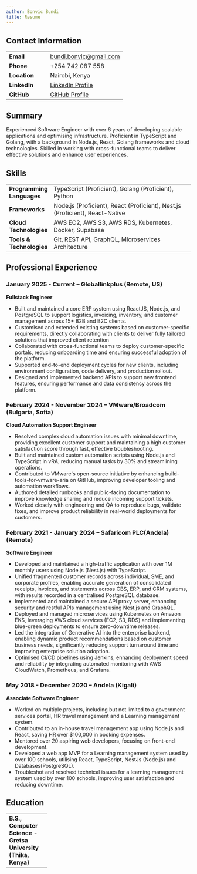 ```yaml
---
author: Bonvic Bundi
title: Resume
---
```


<style>
    thead {
        display:none;
    }
    tbody tr td:first-child {
        width: 6em;
        font-weight: bold;
    }
    table, tr, td {
        border: none !important;
    }
</style>

## Contact Information

|        |                                                                                        |
| ------ | -------------------------------------------------------------------------------------- |
| Email  | bundi.bonvic@gmail.com                                                                 |
| Phone  | +254 742 087 558                                                                       |
| Location | Nairobi, Kenya                                                                       |
| LinkedIn | [LinkedIn Profile][linkedin]                                                        |
| GitHub | [GitHub Profile][github]                                                             |

## Summary

Experienced Software Engineer with over 6 years of developing scalable applications and optimising infrastructure. Proficient in TypeScript and Golang, with a background in Node.js, React, Golang frameworks and cloud technologies. Skilled in working with cross-functional teams to deliver effective solutions and enhance user experiences.

## Skills

|                      |                                                                                        |
| -------------------- | -------------------------------------------------------------------------------------- |
| Programming Languages| TypeScript (Proficient), Golang (Proficient), Python                                 |
| Frameworks           | Node.js (Proficient), React (Proficient), Nest.js (Proficient), React-Native        |
| Cloud Technologies  | AWS EC2, AWS S3, AWS RDS, Kubernetes, Docker, Supabase                                |
| Tools & Technologies| Git, REST API, GraphQL, Microservices Architecture                                    |

## Professional Experience

### January 2025 - Current – Globallinkplus (Remote, US)

**Fullstack Engineer**

- Built and maintained a core ERP system using ReactJS, Node.js, and PostgreSQL to support logistics, invoicing, inventory, and customer management across 15+ B2B and B2C clients.
- Customised and extended existing systems based on customer-specific requirements, directly collaborating with clients to deliver fully tailored solutions that improved client retention
- Collaborated with cross-functional teams to deploy customer-specific portals, reducing onboarding time and ensuring successful adoption of the platform.
- Supported end-to-end deployment cycles for new clients, including environment configuration, code delivery, and production rollout.
- Designed and implemented backend APIs to support new frontend features, ensuring performance and data consistency across the platform.

### February 2024 - November 2024 – VMware/Broadcom (Bulgaria, Sofia)

**Cloud Automation Support Engineer**

- Resolved complex cloud automation issues with minimal downtime, providing excellent customer support and maintaining a high customer satisfaction score through fast, effective troubleshooting.
- Built and maintained custom automation scripts using Node.js and TypeScript in vRA, reducing manual tasks by 30% and streamlining operations.
- Contributed to VMware's open-source initiative by enhancing build-tools-for-vmware-aria on GitHub, improving developer tooling and automation workflows.
- Authored detailed runbooks and public-facing documentation to improve knowledge sharing and reduce incoming support tickets.
- Worked closely with engineering and QA to reproduce bugs, validate fixes, and improve product reliability in real-world deployments for customers.

### February 2021 - January 2024 – Safaricom PLC(Andela) (Remote)

**Software Engineer**

- Developed and maintained a high-traffic application with over 1M monthly users using Node.js (Nest.js) with TypeScript.
- Unified fragmented customer records across individual, SME, and corporate profiles, enabling accurate generation of consolidated receipts, invoices, and statements across CBS, ERP, and CRM systems, with results recorded in a centralised PostgreSQL database.
- Implemented and maintained a secure API proxy server, enhancing security and restful APIs management using Nest.js and GraphQL.
- Deployed and managed microservices using Kubernetes on Amazon EKS, leveraging AWS cloud services (EC2, S3, RDS) and implementing blue-green deployments to ensure zero-downtime releases.
- Led the integration of Generative AI into the enterprise backend, enabling dynamic product recommendations based on customer business needs, significantly reducing support turnaround time and improving enterprise solution adoption.
- Optimised CI/CD pipelines using Jenkins, enhancing deployment speed and reliability by integrating automated monitoring with AWS CloudWatch, Prometheus, and Grafana.

### May 2018 - December 2020 – Andela (Kigali)

**Associate Software Engineer**

- Worked on multiple projects, including but not limited to a government services portal, HR travel management and a Learning management system.
- Contributed to an in-house travel management app using Node.js and React, saving HR over $100,000 in booking expenses.
- Mentored over 20 aspiring web developers, focusing on front-end development.
- Developed a web app MVP for a Learning management system used by over 100 schools, utilising React, TypeScript, NestJs (Node.js) and Databases(PostgreSQL).
- Troubleshot and resolved technical issues for a learning management system used by over 100 schools, improving user satisfaction and reducing downtime.

## Education

|                                                                                        |
| -------------------------------------------------------------------------------------- |
| B.S., Computer Science - Gretsa University (Thika, Kenya)                              |

[github]: https://github.com/b0nbon1
[linkedin]: https://www.linkedin.com/in/bonvic-bundi/


